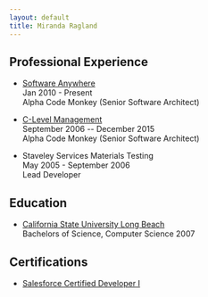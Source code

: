 ```yaml
---
layout: default
title: Miranda Ragland
---
```


## Professional Experience
* [Software Anywhere](https://www.softwareanywhere.com)  
Jan 2010 - Present  
Alpha Code Monkey (Senior Software Architect)

* [C-Level Management](www.c-levelmgmt.com)  
September 2006 -- December 2015  
Alpha Code Monkey (Senior Software Architect)

* Staveley Services Materials Testing  
May 2005 - September 2006  
Lead Developer

## Education
* [California State University Long Beach](https://www.csulb.edu/)  
Bachelors of Science, Computer Science 2007

## Certifications
* [Salesforce Certified Developer I](http://certification.salesforce.com/certification-detail?conId=003G0000017E2kuIAC)